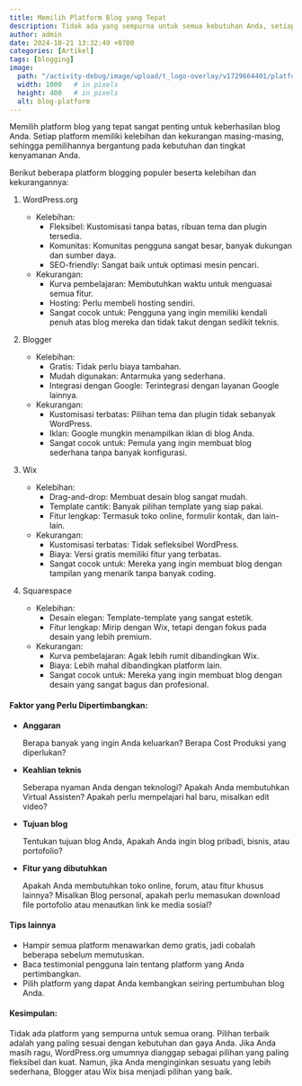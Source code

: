 ```yaml
---
title: Memilih Platform Blog yang Tepat
description: Tidak ada yang sempurna untuk semua kebutuhan Anda, setiap platform memiliki kelebihan dan kekurangan yang berbeda.
author: admin
date: 2024-10-21 13:32:49 +0700
categories: [Artikel]
tags: [blogging]
image:
  path: "/activity-debug/image/upload/t_logo-overlay/v1729664401/platform-blog_rxqhf7.jpg"
  width: 1000   # in pixels
  height: 400   # in pixels
  alt: blog-platform
---
```


Memilih platform blog yang tepat sangat penting untuk keberhasilan blog Anda. Setiap platform memiliki kelebihan dan kekurangan masing-masing, sehingga pemilihannya bergantung pada kebutuhan dan tingkat kenyamanan Anda.

Berikut beberapa platform blogging populer beserta kelebihan dan kekurangannya:

1. WordPress.org
   - Kelebihan:
     - Fleksibel: Kustomisasi tanpa batas, ribuan tema dan plugin tersedia.
     - Komunitas: Komunitas pengguna sangat besar, banyak dukungan dan sumber daya.
     - SEO-friendly: Sangat baik untuk optimasi mesin pencari.
   - Kekurangan:
     - Kurva pembelajaran: Membutuhkan waktu untuk menguasai semua fitur.
     - Hosting: Perlu membeli hosting sendiri.
     - Sangat cocok untuk: Pengguna yang ingin memiliki kendali penuh atas blog mereka dan tidak takut dengan sedikit teknis.

2. Blogger
   - Kelebihan:
     - Gratis: Tidak perlu biaya tambahan.
     - Mudah digunakan: Antarmuka yang sederhana.
     - Integrasi dengan Google: Terintegrasi dengan layanan Google lainnya.
   - Kekurangan:
     - Kustomisasi terbatas: Pilihan tema dan plugin tidak sebanyak WordPress.
     - Iklan: Google mungkin menampilkan iklan di blog Anda.
     - Sangat cocok untuk: Pemula yang ingin membuat blog sederhana tanpa banyak konfigurasi.

3. Wix
   - Kelebihan:
     - Drag-and-drop: Membuat desain blog sangat mudah.
     - Template cantik: Banyak pilihan template yang siap pakai.
     - Fitur lengkap: Termasuk toko online, formulir kontak, dan lain-lain.
   - Kekurangan:
     - Kustomisasi terbatas: Tidak sefleksibel WordPress.
     - Biaya: Versi gratis memiliki fitur yang terbatas.
     - Sangat cocok untuk: Mereka yang ingin membuat blog dengan tampilan yang menarik tanpa banyak coding.

4. Squarespace
   - Kelebihan:
     - Desain elegan: Template-template yang sangat estetik.
     - Fitur lengkap: Mirip dengan Wix, tetapi dengan fokus pada desain yang lebih premium.
   - Kekurangan:
     - Kurva pembelajaran: Agak lebih rumit dibandingkan Wix.
     - Biaya: Lebih mahal dibandingkan platform lain.
     - Sangat cocok untuk: Mereka yang ingin membuat blog dengan desain yang sangat bagus dan profesional.


#### Faktor yang Perlu Dipertimbangkan:
- **Anggaran** 
  
  Berapa banyak yang ingin Anda keluarkan? Berapa Cost Produksi yang diperlukan?

- **Keahlian teknis** 

  Seberapa nyaman Anda dengan teknologi? Apakah Anda membutuhkan Virtual Assisten? Apakah perlu mempelajari hal baru, misalkan edit video?

- **Tujuan blog** 

  Tentukan tujuan blog Anda, Apakah Anda ingin blog pribadi, bisnis, atau portofolio?

- **Fitur yang dibutuhkan** 

  Apakah Anda membutuhkan toko online, forum, atau fitur khusus lainnya? Misalkan Blog personal, apakah perlu memasukan download file portofolio atau menautkan link ke media sosial?


#### Tips lainnya
- Hampir semua platform menawarkan demo gratis, jadi cobalah beberapa sebelum memutuskan.
- Baca testimonial pengguna lain tentang platform yang Anda pertimbangkan.
- Pilih platform yang dapat Anda kembangkan seiring pertumbuhan blog Anda.


#### Kesimpulan:

Tidak ada platform yang sempurna untuk semua orang. Pilihan terbaik adalah yang paling sesuai dengan kebutuhan dan gaya Anda. Jika Anda masih ragu, WordPress.org umumnya dianggap sebagai pilihan yang paling fleksibel dan kuat. Namun, jika Anda menginginkan sesuatu yang lebih sederhana, Blogger atau Wix bisa menjadi pilihan yang baik.